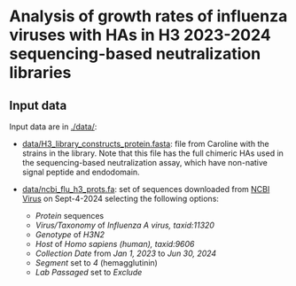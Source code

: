 # Analysis of growth rates of influenza viruses with HAs in H3 2023-2024 sequencing-based neutralization libraries

## Input data
Input data are in [./data/](data):

 - [data/H3_library_constructs_protein.fasta](data/H3_library_constructs_protein.fasta): file from Caroline with the strains in the library. Note that this file has the full chimeric HAs used in the sequencing-based neutralization assay, which have non-native signal peptide and endodomain.

 - [data/ncbi_flu_h3_prots.fa](data/ncbi_flu_h3_prots.fa): set of sequences downloaded from [NCBI Virus](https://www.ncbi.nlm.nih.gov/labs/virus/vssi/#/) on Sept-4-2024 selecting the following options:
   - *Protein* sequences
   - *Virus/Taxonomy* of *Influenza A virus, taxid:11320*
   - *Genotype* of *H3N2*
   - *Host* of *Homo sapiens (human), taxid:9606*
   - *Collection Date* from *Jan 1, 2023* to *Jun 30, 2024*
   - *Segment* set to *4* (hemagglutinin)
   - *Lab Passaged* set to *Exclude*
